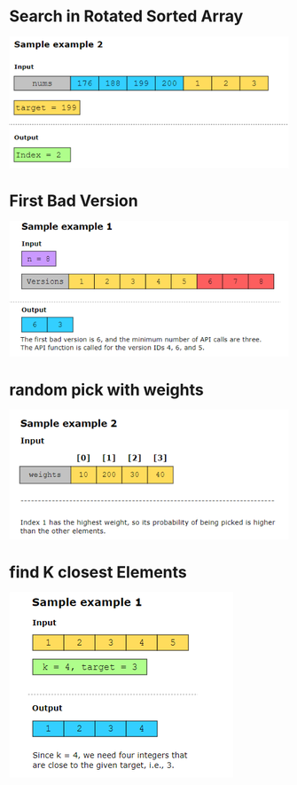 # Search in Rotated Sorted Array
![alt text](image.png)

# First Bad Version
![alt text](image-1.png)

# random pick with weights
![alt text](image-2.png)

# find K closest Elements
![alt text](image-3.png)
